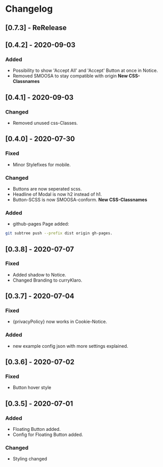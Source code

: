 # Changelog

## [0.7.3] - ReRelease

## [0.4.2] - 2020-09-03

### Added

-   Possibility to show 'Accept All' and 'Accept' Button at once in Notice.
-   Removed SMOOSA to stay compatible with origin **New CSS-Classnames**

## [0.4.1] - 2020-09-03

### Changed

-   Removed unused css-Classes.

## [0.4.0] - 2020-07-30

### Fixed

-   Minor Stylefixes for mobile.

### Changed

-   Buttons are now seperated scss.
-   Headline of Modal is now h2 instead of h1.
-   Button-SCSS is now SMOOSA-conform. **New CSS-Classnames**

### Added

-   github-pages Page added:

```sh
git subtree push --prefix dist origin gh-pages.
```

## [0.3.8] - 2020-07-07

### Fixed

-   Added shadow to Notice.
-   Changed Branding to curryKlaro.

## [0.3.7] - 2020-07-04

### Fixed

-   {privacyPolicy} now works in Cookie-Notice.

### Added

-   new example config json with more settings explained.

## [0.3.6] - 2020-07-02

### Fixed

-   Button hover style

## [0.3.5] - 2020-07-01

### Added

-   Floating Button added.
-   Config for Floating Button added.

### Changed

-   Styling changed
